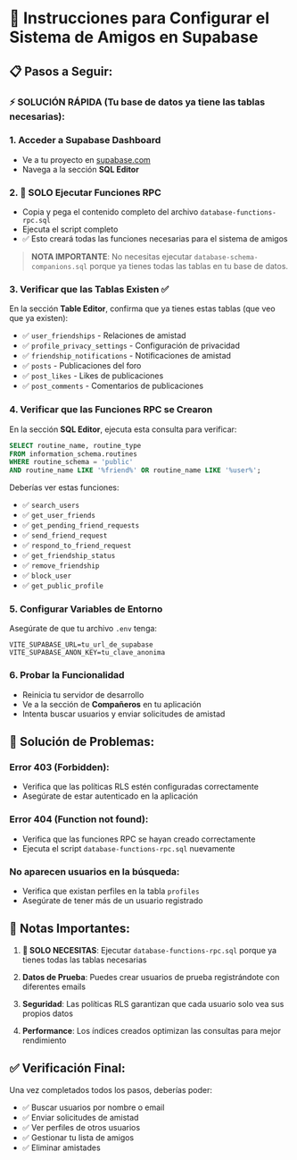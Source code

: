 # 🚀 Instrucciones para Configurar el Sistema de Amigos en Supabase

## 📋 Pasos a Seguir:

### ⚡ **SOLUCIÓN RÁPIDA** (Tu base de datos ya tiene las tablas necesarias):

### 1. **Acceder a Supabase Dashboard**
   - Ve a tu proyecto en [supabase.com](https://supabase.com)
   - Navega a la sección **SQL Editor**

### 2. **🎯 SOLO Ejecutar Funciones RPC** 
   - Copia y pega el contenido completo del archivo `database-functions-rpc.sql`
   - Ejecuta el script completo
   - ✅ Esto creará todas las funciones necesarias para el sistema de amigos

> **NOTA IMPORTANTE**: No necesitas ejecutar `database-schema-companions.sql` porque ya tienes todas las tablas en tu base de datos.

### 3. **Verificar que las Tablas Existen** ✅
   En la sección **Table Editor**, confirma que ya tienes estas tablas (que veo que ya existen):
   - ✅ `user_friendships` - Relaciones de amistad
   - ✅ `profile_privacy_settings` - Configuración de privacidad
   - ✅ `friendship_notifications` - Notificaciones de amistad
   - ✅ `posts` - Publicaciones del foro
   - ✅ `post_likes` - Likes de publicaciones
   - ✅ `post_comments` - Comentarios de publicaciones

### 4. **Verificar que las Funciones RPC se Crearon**
   En la sección **SQL Editor**, ejecuta esta consulta para verificar:
   ```sql
   SELECT routine_name, routine_type 
   FROM information_schema.routines 
   WHERE routine_schema = 'public' 
   AND routine_name LIKE '%friend%' OR routine_name LIKE '%user%';
   ```
   
   Deberías ver estas funciones:
   - ✅ `search_users`
   - ✅ `get_user_friends`
   - ✅ `get_pending_friend_requests`
   - ✅ `send_friend_request`
   - ✅ `respond_to_friend_request`
   - ✅ `get_friendship_status`
   - ✅ `remove_friendship`
   - ✅ `block_user`
   - ✅ `get_public_profile`

### 5. **Configurar Variables de Entorno**
   Asegúrate de que tu archivo `.env` tenga:
   ```env
   VITE_SUPABASE_URL=tu_url_de_supabase
   VITE_SUPABASE_ANON_KEY=tu_clave_anonima
   ```

### 6. **Probar la Funcionalidad**
   - Reinicia tu servidor de desarrollo
   - Ve a la sección de **Compañeros** en tu aplicación
   - Intenta buscar usuarios y enviar solicitudes de amistad

## 🔧 **Solución de Problemas:**

### Error 403 (Forbidden):
- Verifica que las políticas RLS estén configuradas correctamente
- Asegúrate de estar autenticado en la aplicación

### Error 404 (Function not found):
- Verifica que las funciones RPC se hayan creado correctamente
- Ejecuta el script `database-functions-rpc.sql` nuevamente

### No aparecen usuarios en la búsqueda:
- Verifica que existan perfiles en la tabla `profiles`
- Asegúrate de tener más de un usuario registrado

## 📝 **Notas Importantes:**

1. **🎯 SOLO NECESITAS**: Ejecutar `database-functions-rpc.sql` porque ya tienes todas las tablas necesarias

2. **Datos de Prueba**: Puedes crear usuarios de prueba registrándote con diferentes emails

3. **Seguridad**: Las políticas RLS garantizan que cada usuario solo vea sus propios datos

4. **Performance**: Los índices creados optimizan las consultas para mejor rendimiento

## ✅ **Verificación Final:**
Una vez completados todos los pasos, deberías poder:
- ✅ Buscar usuarios por nombre o email
- ✅ Enviar solicitudes de amistad
- ✅ Ver perfiles de otros usuarios
- ✅ Gestionar tu lista de amigos
- ✅ Eliminar amistades

